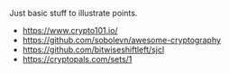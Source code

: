 Just basic stuff to illustrate points.

* https://www.crypto101.io/
* https://github.com/sobolevn/awesome-cryptography
* https://github.com/bitwiseshiftleft/sjcl
* https://cryptopals.com/sets/1
